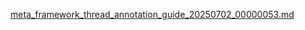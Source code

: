 [meta_framework_thread_annotation_guide_20250702_00000053.md](https://github.com/user-attachments/files/21011946/meta_framework_thread_annotation_guide_20250702_00000053.md)

